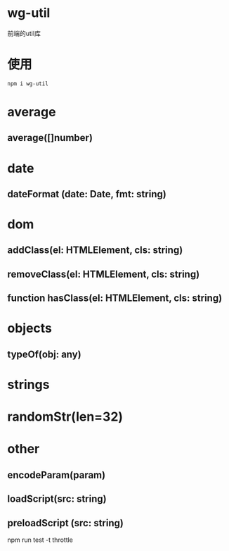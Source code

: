 # wg-util

前端的util库

# 使用

```bash
npm i wg-util
```

# average 

## average([]number)

# date

## dateFormat (date: Date, fmt: string)

# dom

## addClass(el: HTMLElement, cls: string)
## removeClass(el: HTMLElement, cls: string)
## function hasClass(el: HTMLElement, cls: string)

# objects
## typeOf(obj: any)

# strings
# randomStr(len=32)

# other

## encodeParam(param)
## loadScript(src: string) 
## preloadScript (src: string)

npm run test -t throttle